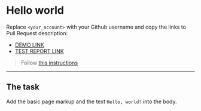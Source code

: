# Hello world
Replace `<your_account>` with your Github username and copy the links to Pull Request description:
- [DEMO LINK](https://Serhii-Vovk.github.io/layout_hello-world/)
- [TEST REPORT LINK](https://Serhii-Vovk.github.io/layout_hello-world/report/html_report/)

> Follow [this instructions](https://mate-academy.github.io/layout_task-guideline/#how-to-solve-the-layout-tasks-on-github)
___

## The task 
Add the basic page markup and the text `Hello, world!` into the body.
